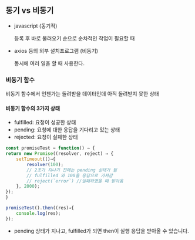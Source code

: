 ## 동기 vs 비동기

- javascript (동기적)

  등록 후 바로 불러오기 순으로 순차적인 작업이 필요할 때

- axios 등의 외부 설치프로그램 (비동기)

  동시에 여러 일을 할 때 사용한다.

### 비동기 함수

비동기 함수에서 언젠가는 돌려받을 데이터인데 아직 돌려받지 못한 상태

#### 비동기 함수의 3가지 상태

- fulfilled: 요청이 성공한 상태
- pending: 요청에 대한 응답을 기다리고 있는 상태
- rejected: 요청이 실패한 상태

```jsx
const promiseTest = function() ⇒ {
return new Promise((resolver, reject) ⇒ {
    setTimeout(()⇒{
        resolver(100);
        // 2초가 지나기 전에는 pending 상태가 됨
        // fulfilled 와 100을 응답으로 가져감
        // reject(`error`) //실패하였을 때 받아옴
    }, 2000);
});
}

promiseTest().then((res)⇒{
    console.log(res);
});
```

- pending 상태가 지나고, fulfilled가 되면 then이 실행 응답을 받아올 수 있습니다.
